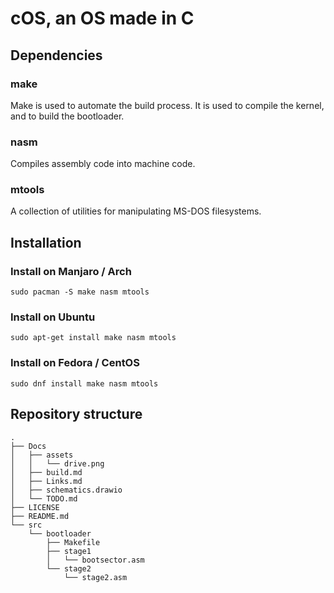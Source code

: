 # cOS, an OS made in C

## Dependencies


### make
Make is used to automate the build process. It is used to compile the kernel, and to build the bootloader.

### nasm
Compiles assembly code into machine code.

### mtools
A collection of utilities for manipulating MS-DOS filesystems.


## Installation

### Install on Manjaro / Arch	
```
sudo pacman -S make nasm mtools
```

### Install on Ubuntu
```
sudo apt-get install make nasm mtools
```

### Install on Fedora / CentOS
```
sudo dnf install make nasm mtools
```

## Repository structure
```
.
├── Docs
│   ├── assets
│   │   └── drive.png
│   ├── build.md
│   ├── Links.md
│   ├── schematics.drawio
│   └── TODO.md
├── LICENSE
├── README.md
└── src
    └── bootloader
        ├── Makefile
        ├── stage1
        │   └── bootsector.asm
        └── stage2
            └── stage2.asm
```